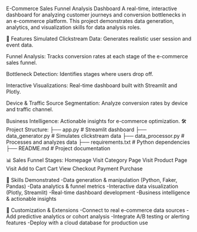 E-Commerce Sales Funnel Analysis Dashboard
A real-time, interactive dashboard for analyzing customer journeys and conversion bottlenecks in an e-commerce platform. This project demonstrates data generation, analytics, and visualization skills for data analysis roles.

🚀 Features
Simulated Clickstream Data: Generates realistic user session and event data.

Funnel Analysis: Tracks conversion rates at each stage of the e-commerce sales funnel.

Bottleneck Detection: Identifies stages where users drop off.

Interactive Visualizations: Real-time dashboard built with Streamlit and Plotly.

Device & Traffic Source Segmentation: Analyze conversion rates by device and traffic channel.

Business Intelligence: Actionable insights for e-commerce optimization.
🛠️ Project Structure:
├── app.py                # Streamlit dashboard
├── data_generator.py     # Simulates clickstream data
├── data_processor.py     # Processes and analyzes data
├── requirements.txt      # Python dependencies
├── README.md             # Project documentation

📊 Sales Funnel Stages:
Homepage Visit
Category Page Visit
Product Page Visit
Add to Cart
Cart View
Checkout
Payment
Purchase

🧩 Skills Demonstrated
-Data generation & manipulation (Python, Faker, Pandas)
-Data analytics & funnel metrics
-Interactive data visualization (Plotly, Streamlit)
-Real-time dashboard development
-Business intelligence & actionable insights

📝 Customization & Extensions
-Connect to real e-commerce data sources
-Add predictive analytics or cohort analysis
-Integrate A/B testing or alerting features
-Deploy with a cloud database for production use

